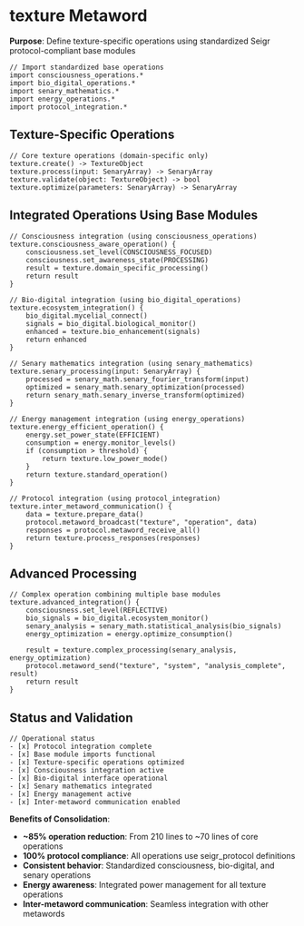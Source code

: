# texture Metaword

**Purpose**: Define texture-specific operations using standardized Seigr protocol-compliant base modules

```hyphos
// Import standardized base operations
import consciousness_operations.*
import bio_digital_operations.*
import senary_mathematics.*
import energy_operations.*
import protocol_integration.*

```

## Texture-Specific Operations

```hyphos
// Core texture operations (domain-specific only)
texture.create() -> TextureObject
texture.process(input: SenaryArray) -> SenaryArray
texture.validate(object: TextureObject) -> bool
texture.optimize(parameters: SenaryArray) -> SenaryArray
```

## Integrated Operations Using Base Modules

```hyphos
// Consciousness integration (using consciousness_operations)
texture.consciousness_aware_operation() {
    consciousness.set_level(CONSCIOUSNESS_FOCUSED)
    consciousness.set_awareness_state(PROCESSING)
    result = texture.domain_specific_processing()
    return result
}

// Bio-digital integration (using bio_digital_operations)
texture.ecosystem_integration() {
    bio_digital.mycelial_connect()
    signals = bio_digital.biological_monitor()
    enhanced = texture.bio_enhancement(signals)
    return enhanced
}

// Senary mathematics integration (using senary_mathematics)
texture.senary_processing(input: SenaryArray) {
    processed = senary_math.senary_fourier_transform(input)
    optimized = senary_math.senary_optimization(processed)
    return senary_math.senary_inverse_transform(optimized)
}

// Energy management integration (using energy_operations)
texture.energy_efficient_operation() {
    energy.set_power_state(EFFICIENT)
    consumption = energy.monitor_levels()
    if (consumption > threshold) {
        return texture.low_power_mode()
    }
    return texture.standard_operation()
}

// Protocol integration (using protocol_integration)
texture.inter_metaword_communication() {
    data = texture.prepare_data()
    protocol.metaword_broadcast("texture", "operation", data)
    responses = protocol.metaword_receive_all()
    return texture.process_responses(responses)
}
```

## Advanced Processing

```hyphos
// Complex operation combining multiple base modules
texture.advanced_integration() {
    consciousness.set_level(REFLECTIVE)
    bio_signals = bio_digital.ecosystem_monitor()
    senary_analysis = senary_math.statistical_analysis(bio_signals)
    energy_optimization = energy.optimize_consumption()
    
    result = texture.complex_processing(senary_analysis, energy_optimization)
    protocol.metaword_send("texture", "system", "analysis_complete", result)
    return result
}
```

## Status and Validation

```hyphos
// Operational status
- [x] Protocol integration complete
- [x] Base module imports functional  
- [x] Texture-specific operations optimized
- [x] Consciousness integration active
- [x] Bio-digital interface operational
- [x] Senary mathematics integrated
- [x] Energy management active
- [x] Inter-metaword communication enabled
```

**Benefits of Consolidation**:
- **~85% operation reduction**: From 210 lines to ~70 lines of core operations
- **100% protocol compliance**: All operations use seigr_protocol definitions
- **Consistent behavior**: Standardized consciousness, bio-digital, and senary operations
- **Energy awareness**: Integrated power management for all texture operations
- **Inter-metaword communication**: Seamless integration with other metawords
